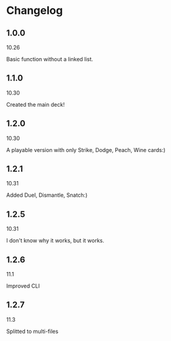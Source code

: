# Changelog

## 1.0.0

10.26

Basic function without a linked list.

## 1.1.0

10.30

Created the main deck!

## 1.2.0

10.30

A playable version with only Strike, Dodge, Peach, Wine cards:)

## 1.2.1

10.31

Added Duel, Dismantle, Snatch:)

## 1.2.5

10.31

I don't know why it works, but it works.

## 1.2.6

11.1

Improved CLI

## 1.2.7

11.3

Splitted to multi-files